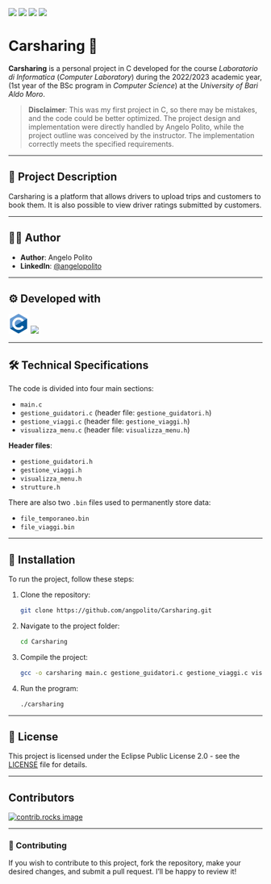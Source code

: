 <p>
  <img src="https://img.shields.io/github/license/angpolito/Carsharing"/>
  <img src="https://img.shields.io/github/contributors/angpolito/Carsharing"/>
  <img src="https://img.shields.io/github/forks/angpolito/Carsharing"/>
  <img src="https://img.shields.io/github/stars/angpolito/Carsharing"/>
</p>

# Carsharing 🚗
**Carsharing** is a personal project in C developed for the course *Laboratorio di Informatica* (*Computer Laboratory*) during the 2022/2023 academic year, (1st year of the BSc program in *Computer Science*) at the *University of Bari Aldo Moro*.

> **Disclaimer**: This was my first project in C, so there may be mistakes, and the code could be better optimized. The project design and implementation were directly handled by Angelo Polito, while the project outline was conceived by the instructor. The implementation correctly meets the specified requirements.

---

## 📝 Project Description

Carsharing is a platform that allows drivers to upload trips and customers to book them. It is also possible to view driver ratings submitted by customers.

---

## 👨‍💻 Author

- **Author**: Angelo Polito
- **LinkedIn**: [@angelopolito](https://www.linkedin.com/in/angelopolito)

---

## ⚙️ Developed with
<img src="https://github.com/devicons/devicon/blob/master/icons/c/c-original.svg" title="C" alt="C" width="40" height="40"/>
<img src="https://img.shields.io/github/languages/top/angpolito/Carsharing?color=red"/>

---

## 🛠️ Technical Specifications

The code is divided into four main sections:

- `main.c`
- `gestione_guidatori.c` (header file: `gestione_guidatori.h`)
- `gestione_viaggi.c` (header file: `gestione_viaggi.h`)
- `visualizza_menu.c` (header file: `visualizza_menu.h`)

**Header files**:
- `gestione_guidatori.h`
- `gestione_viaggi.h`
- `visualizza_menu.h`
- `strutture.h`

There are also two `.bin` files used to permanently store data:

- `file_temporaneo.bin`
- `file_viaggi.bin`

---

## 🔧 Installation

To run the project, follow these steps:

1. Clone the repository:

   ```bash
   git clone https://github.com/angpolito/Carsharing.git
   ```

2. Navigate to the project folder:

   ```bash
   cd Carsharing
   ```

3. Compile the project:

   ```bash
   gcc -o carsharing main.c gestione_guidatori.c gestione_viaggi.c visualizza_menu.c
   ```

4. Run the program:

   ```bash
   ./carsharing
   ```

---

## 📄 License

This project is licensed under the Eclipse Public License 2.0 - see the [LICENSE](LICENSE) file for details.

---

## Contributors
<a href="https://github.com/angpolito/Carsharing/graphs/contributors">
  <img src="https://contrib.rocks/image?repo=angpolito/Carsharing" alt="contrib.rocks image" />
</a>

---

### 👀 Contributing

If you wish to contribute to this project, fork the repository, make your desired changes, and submit a pull request. I’ll be happy to review it!

